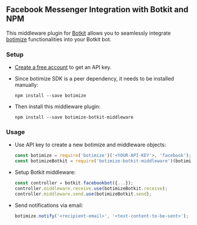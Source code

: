 ## Facebook Messenger Integration with Botkit and NPM

This middleware plugin for [Botkit](http://howdy.ai/botkit) allows you to seamlessly integrate [botimize](http://getbotimize.com) functionalities into your Botkit bot.

### Setup

- [Create a free account](https://dashboard.getbotimize.com/register) to get an API key.

- Since botimize SDK is a peer dependency, it needs to be installed manually:

  ```shell
  npm install --save botimize
  ```

- Then install this middleware plugin:

  ```shell
  npm install --save botimize-botkit-middleware
  ```

### Usage

* Use API key to create a new botimize and middleware objects:

  ```javascript
  const botimize = require('botimize')('<YOUR-API-KEY'>, 'facebook');
  const botimizeBotkit = require('botimize-botkit-middleware')(botimize);
  ```

* Setup Botkit middleware:

  ```javascript
  const controller = botkit.facebookbot({...});
  controller.middleware.receive.use(botimizeBotkit.receive);
  controller.middleware.send.use(botimizeBotkit.send);
  ```

* Send notifications via email:

  ```javascript
  botimize.notify('<recipient-email>', '<text-content-to-be-sent>');
  ```
